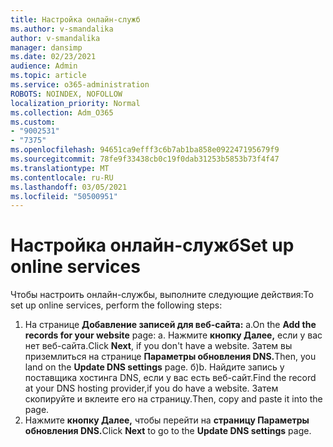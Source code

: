 ```yaml
---
title: Настройка онлайн-служб
ms.author: v-smandalika
author: v-smandalika
manager: dansimp
ms.date: 02/23/2021
audience: Admin
ms.topic: article
ms.service: o365-administration
ROBOTS: NOINDEX, NOFOLLOW
localization_priority: Normal
ms.collection: Adm_O365
ms.custom:
- "9002531"
- "7375"
ms.openlocfilehash: 94651ca9efff3c6b7ab1ba858e092247195679f9
ms.sourcegitcommit: 78fe9f33438cb0c19f0dab31253b5853b73f4f47
ms.translationtype: MT
ms.contentlocale: ru-RU
ms.lasthandoff: 03/05/2021
ms.locfileid: "50500951"
---
```

# <a name="set-up-online-services"></a><span data-ttu-id="53606-102">Настройка онлайн-служб</span><span class="sxs-lookup"><span data-stu-id="53606-102">Set up online services</span></span>

<span data-ttu-id="53606-103">Чтобы настроить онлайн-службы, выполните следующие действия:</span><span class="sxs-lookup"><span data-stu-id="53606-103">To set up online services, perform the following steps:</span></span>

1. <span data-ttu-id="53606-104">На странице **Добавление записей для веб-сайта:** a.</span><span class="sxs-lookup"><span data-stu-id="53606-104">On the **Add the records for your website** page: a.</span></span> <span data-ttu-id="53606-105">Нажмите **кнопку Далее,** если у вас нет веб-сайта.</span><span class="sxs-lookup"><span data-stu-id="53606-105">Click **Next**, if you don't have a website.</span></span> <span data-ttu-id="53606-106">Затем вы приземлиться на странице **Параметры обновления DNS.**</span><span class="sxs-lookup"><span data-stu-id="53606-106">Then, you land on the **Update DNS settings** page.</span></span>
    <span data-ttu-id="53606-107">б)</span><span class="sxs-lookup"><span data-stu-id="53606-107">b.</span></span> <span data-ttu-id="53606-108">Найдите запись у поставщика хостинга DNS, если у вас есть веб-сайт.</span><span class="sxs-lookup"><span data-stu-id="53606-108">Find the record at your DNS hosting provider,if you do have a website.</span></span> <span data-ttu-id="53606-109">Затем скопируйте и вклеите его на страницу.</span><span class="sxs-lookup"><span data-stu-id="53606-109">Then, copy and paste it into the page.</span></span>
2. <span data-ttu-id="53606-110">Нажмите **кнопку Далее,** чтобы перейти на **страницу Параметры обновления DNS.**</span><span class="sxs-lookup"><span data-stu-id="53606-110">Click **Next** to go to the **Update DNS settings** page.</span></span>